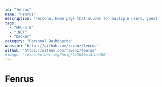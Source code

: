 ```yaml
---
id: "fenrus"
name: "Fenrus"
description: "Personal home page that allows for multiple users, guest access and multiple dashboards for each user. It also has "Smart Apps" which display live data for those apps."
tags:
  - "GPL-3.0"
  - ".NET"
  - "Docker"
category: "Personal Dashboards"
website: "https://github.com/revenz/fenrus"
github: "https://github.com/revenz/fenrus"
#image: "/placeholder.svg?height=300&width=400"
---
```


# Fenrus
